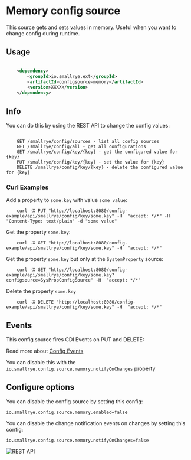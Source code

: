 # Memory config source

This source gets and sets values in memory. Useful when you want to change config during runtime.

## Usage

```xml

    <dependency>
        <groupId>io.smallrye.ext</groupId>
        <artifactId>configsource-memory</artifactId>
        <version>XXXX</version>
    </dependency>

```

## Info

You can do this by using the REST API to change the config values:

```

    GET /smallrye/config/sources - list all config sources
    GET /smallrye/config/all - get all configurations
    GET /smallrye/config/key/{key} - get the configured value for {key}
    PUT /smallrye/config/key/{key} - set the value for {key}
    DELETE /smallrye/config/key/{key} - delete the configured value for {key}

```

### Curl Examples

Add a property to `some.key` with value `some value`:

```
    curl -X PUT "http://localhost:8080/config-example/api/smallrye/config/key/some.key" -H  "accept: */*" -H  "Content-Type: text/plain" -d "some value"
```

Get the property `some.key`:

```
    curl -X GET "http://localhost:8080/config-example/api/smallrye/config/key/some.key" -H  "accept: */*"
```

Get the property `some.key` but only at the `SystemProperty` source:

```
    curl -X GET "http://localhost:8080/config-example/api/smallrye/config/key/some.key?configsource=SysPropConfigSource" -H  "accept: */*"
```

Delete the property `some.key`

```
    curl -X DELETE "http://localhost:8080/config-example/api/smallrye/config/key/some.key" -H  "accept: */*"
```

## Events

This config source fires CDI Events on PUT and DELETE:

Read more about [Config Events](https://github.com/smallrye/smallrye-config/tree/master/extensions/utils/events)

You can disable this with the `io.smallrye.config.source.memory.notifyOnChanges` property

## Configure options

You can disable the config source by setting this config:
    
    io.smallrye.config.source.memory.enabled=false

You can disable the change notification events on changes by setting this config:
    
    io.smallrye.config.source.memory.notifyOnChanges=false

![REST API](https://raw.githubusercontent.com/smallrye/smallrye-config/master/extensions/sources/memory/screenshot.png)
